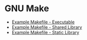 # GNU Make
* [Example Makefile - Executable](exe_makefile.md)
* [Example Makefile - Shared Library](so_makefile.md)
* [Example Makefile - Static Library](static_makefile.md)
